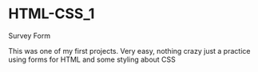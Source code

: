 # HTML-CSS_1
Survey Form

This was one of my first projects. Very easy, nothing crazy just a practice using forms for HTML and some styling about CSS
